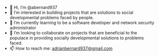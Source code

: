 - 👋 Hi, I’m @abernard937
- 👀 I’m interested in building projects that are solutions to social developmental problems faced by people. 
- 🌱 I’m currently learning to be a software developer and network security administrator
- 💞️ I’m looking to collaborate on projects that are beneficial to the populace in providing socially developmental solutions to problems faced.
- 📫 How to reach me: adrianbernard937@gmail.com

<!---
abernard937/abernard937 is a ✨ special ✨ repository because its `README.md` (this file) appears on your GitHub profile.
You can click the Preview link to take a look at your changes.
--->
